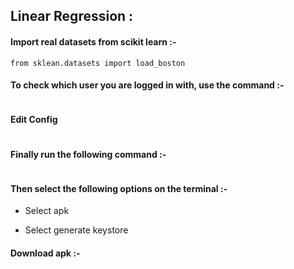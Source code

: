 ## Linear Regression :

#### Import real datasets from scikit learn :-
```
from sklean.datasets import load_boston
```


#### To check which user you are logged in with, use the command :-

``` 

``` 

#### Edit Config


```

```
#### Finally run the following command :-

```
```
#### Then select the following options on the terminal :-

- Select apk

- Select generate keystore


#### Download apk :-
